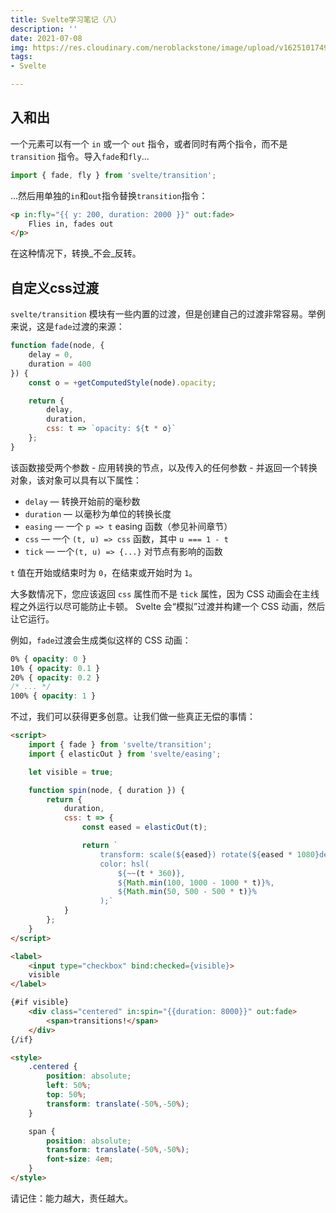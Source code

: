 ```yaml
---
title: Svelte学习笔记（八）
description: ''
date: 2021-07-08
img: https://res.cloudinary.com/neroblackstone/image/upload/v1625101749/svelte_y2yhr6.png
tags:
- Svelte

---
```

## 入和出

一个元素可以有一个 `in` 或一个 `out` 指令，或者同时有两个指令，而不是 `transition` 指令。导入`fade`和`fly`...

``` js
import { fade, fly } from 'svelte/transition';
```

...然后用单独的`in`和`out`指令替换`transition`指令：

``` html
<p in:fly="{{ y: 200, duration: 2000 }}" out:fade>
	Flies in, fades out
</p>
```

在这种情况下，转换_不会_反转。

## 自定义css过渡

`svelte/transition` 模块有一些内置的过渡，但是创建自己的过渡非常容易。举例来说，这是`fade`过渡的来源：

``` js
function fade(node, {
	delay = 0,
	duration = 400
}) {
	const o = +getComputedStyle(node).opacity;

	return {
		delay,
		duration,
		css: t => `opacity: ${t * o}`
	};
}
```

该函数接受两个参数 - 应用转换的节点，以及传入的任何参数 - 并返回一个转换对象，该对象可以具有以下属性：

- `delay` — 转换开始前的毫秒数
- `duration` — 以毫秒为单位的转换长度
- `easing` — 一个 `p => t` easing 函数（参见补间章节）
- `css` — 一个 `(t, u) => css` 函数，其中 `u === 1 - t`
- `tick` — 一个`(t, u) => {...}` 对节点有影响的函数

`t` 值在开始或结束时为 `0`，在结束或开始时为 `1`。

大多数情况下，您应该返回 `css` 属性而不是 `tick` 属性，因为 CSS 动画会在主线程之外运行以尽可能防止卡顿。 Svelte 会“模拟”过渡并构建一个 CSS 动画，然后让它运行。

例如，`fade`过渡会生成类似这样的 CSS 动画：

``` css
0% { opacity: 0 }
10% { opacity: 0.1 }
20% { opacity: 0.2 }
/* ... */
100% { opacity: 1 }
```

不过，我们可以获得更多创意。让我们做一些真正无偿的事情：

``` html
<script>
	import { fade } from 'svelte/transition';
	import { elasticOut } from 'svelte/easing';

	let visible = true;

	function spin(node, { duration }) {
		return {
			duration,
			css: t => {
				const eased = elasticOut(t);

				return `
					transform: scale(${eased}) rotate(${eased * 1080}deg);
					color: hsl(
						${~~(t * 360)},
						${Math.min(100, 1000 - 1000 * t)}%,
						${Math.min(50, 500 - 500 * t)}%
					);`
			}
		};
	}
</script>

<label>
	<input type="checkbox" bind:checked={visible}>
	visible
</label>

{#if visible}
	<div class="centered" in:spin="{{duration: 8000}}" out:fade>
		<span>transitions!</span>
	</div>
{/if}

<style>
	.centered {
		position: absolute;
		left: 50%;
		top: 50%;
		transform: translate(-50%,-50%);
	}

	span {
		position: absolute;
		transform: translate(-50%,-50%);
		font-size: 4em;
	}
</style>
```

请记住：能力越大，责任越大。
